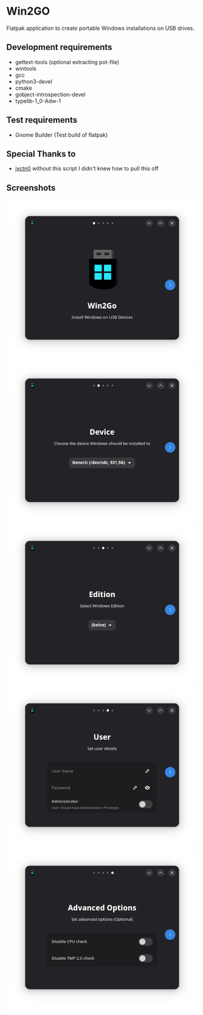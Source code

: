 # Win2GO

Flatpak application to create portable Windows installations on USB drives.

## Development requirements
- gettext-tools (optional extracting pot-file)
- wintools
- gcc
- python3-devel
- cmake
- gobject-introspection-devel
- typelib-1_0-Adw-1

## Test requirements
- Gnome Builder (Test build of flatpak)

## Special Thanks to
- [jxctn0](https://github.com/jxctn0/win2go) without this script I didn't knew how to pull this off

## Screenshots

![Step 0](screenshots/win2go_step_0.webp)
![Step 1](screenshots/win2go_step_1.webp)
![Step 2](screenshots/win2go_step_2.webp)
![Step 3](screenshots/win2go_step_3.webp)
![Step 4](screenshots/win2go_step_4.webp)